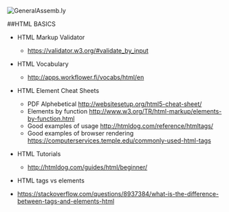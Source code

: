 ![GeneralAssemb.ly](https://github.com/generalassembly/ga-ruby-on-rails-for-devs/raw/master/images/ga.png "GeneralAssemb.ly")

##HTML BASICS

* HTML Markup Validator
  * https://validator.w3.org/#validate_by_input

* HTML Vocabulary
  * http://apps.workflower.fi/vocabs/html/en

* HTML Element Cheat Sheets
  * PDF Alphebetical http://websitesetup.org/html5-cheat-sheet/
  * Elements by function http://www.w3.org/TR/html-markup/elements-by-function.html
  * Good examples of usage http://htmldog.com/reference/htmltags/
  * Good examples of browser rendering https://computerservices.temple.edu/commonly-used-html-tags

* HTML Tutorials
  * http://htmldog.com/guides/html/beginner/

*  HTML tags vs elements
  * https://stackoverflow.com/questions/8937384/what-is-the-difference-between-tags-and-elements-html